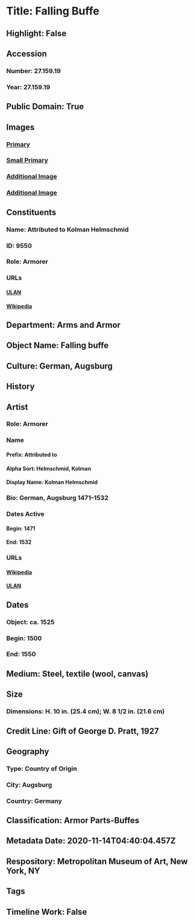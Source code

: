 # Title: Falling Buffe
## Highlight: False
## Accession
### Number: 27.159.19
### Year: 27.159.19
## Public Domain: True
## Images
### [Primary](https://images.metmuseum.org/CRDImages/aa/original/27.159.19_004nov2014.jpg)
### [Small Primary](https://images.metmuseum.org/CRDImages/aa/web-large/27.159.19_004nov2014.jpg)
### [Additional Image](https://images.metmuseum.org/CRDImages/aa/original/NYMMA27-159-19-05.jpg)
### [Additional Image](https://images.metmuseum.org/CRDImages/aa/original/NYMMA27-159-19-08.jpg)
## Constituents
### Name: Attributed to Kolman Helmschmid
### ID: 9550
### Role: Armorer
### URLs
#### [ULAN](http://vocab.getty.edu/page/ulan/500012353)
#### [Wikipedia](https://www.wikidata.org/wiki/Q55910577)
## Department: Arms and Armor
## Object Name: Falling buffe
## Culture: German, Augsburg
## History
## Artist
### Role: Armorer
### Name
#### Prefix: Attributed to
#### Alpha Sort: Helmschmid, Kolman
#### Display Name: Kolman Helmschmid
### Bio: German, Augsburg 1471–1532
### Dates Active
#### Begin: 1471
#### End: 1532
### URLs
#### [Wikipedia](https://www.wikidata.org/wiki/Q55910577)
#### [ULAN](http://vocab.getty.edu/page/ulan/500012353)
## Dates
### Object: ca. 1525
### Begin: 1500
### End: 1550
## Medium: Steel, textile (wool, canvas)
## Size
### Dimensions: H. 10 in. (25.4 cm); W. 8 1/2 in. (21.6 cm)
## Credit Line: Gift of George D. Pratt, 1927
## Geography
### Type: Country of Origin
### City: Augsburg
### Country: Germany
## Classification: Armor Parts-Buffes
## Metadata Date: 2020-11-14T04:40:04.457Z
## Respository: Metropolitan Museum of Art, New York, NY
## Tags
## Timeline Work: False